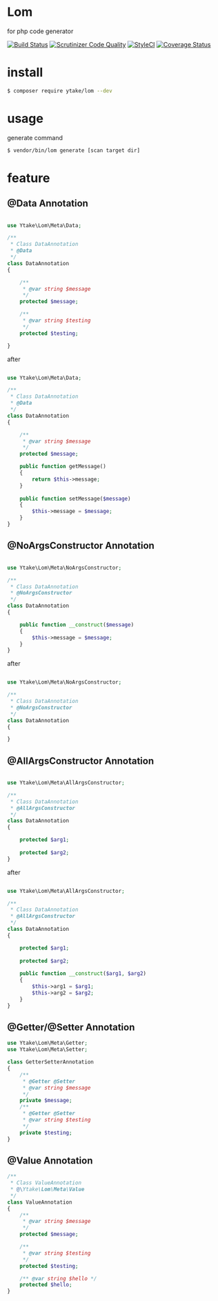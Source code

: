 # Lom
for php code generator  

[![Build Status](http://img.shields.io/travis/ytake/Lom/master.svg?style=flat-square)](https://travis-ci.org/ytake/Lom)
[![Scrutinizer Code Quality](http://img.shields.io/scrutinizer/g/ytake/Lom.svg?style=flat-square)](https://scrutinizer-ci.com/g/ytake/Lom/)
[![StyleCI](https://styleci.io/repos/38492512/shield?branch=master)](https://styleci.io/repos/38492512)
[![Coverage Status](http://img.shields.io/coveralls/ytake/Lom/master.svg?style=flat-square)](https://coveralls.io/github/ytake/Lom)

# install
```bash
$ composer require ytake/lom --dev  
```

# usage
generate command
```bash
$ vendor/bin/lom generate [scan target dir] 
```

# feature
## @Data Annotation

```php

use Ytake\Lom\Meta\Data;

/**
 * Class DataAnnotation
 * @Data
 */
class DataAnnotation
{

    /**
     * @var string $message
     */
    protected $message;

    /**
     * @var string $testing
     */
    protected $testing;

}

```

after

```php

use Ytake\Lom\Meta\Data;

/**
 * Class DataAnnotation
 * @Data
 */
class DataAnnotation
{

    /**
     * @var string $message
     */
    protected $message;

    public function getMessage()
    {
        return $this->message; 
    }
    
    public function setMessage($message)
    {
        $this->message = $message; 
    }
}
```

## @NoArgsConstructor Annotation

```php

use Ytake\Lom\Meta\NoArgsConstructor;

/**
 * Class DataAnnotation
 * @NoArgsConstructor
 */
class DataAnnotation
{

    public function __construct($message)
    {
        $this->message = $message;
    }
}

```

after 

```php

use Ytake\Lom\Meta\NoArgsConstructor;

/**
 * Class DataAnnotation
 * @NoArgsConstructor
 */
class DataAnnotation
{

}

```

## @AllArgsConstructor Annotation

```php

use Ytake\Lom\Meta\AllArgsConstructor;

/**
 * Class DataAnnotation
 * @AllArgsConstructor
 */
class DataAnnotation
{

    protected $arg1;
    
    protected $arg2;
}

```

after 

```php

use Ytake\Lom\Meta\AllArgsConstructor;

/**
 * Class DataAnnotation
 * @AllArgsConstructor
 */
class DataAnnotation
{

    protected $arg1;
    
    protected $arg2;
    
    public function __construct($arg1, $arg2)
    {
        $this->arg1 = $arg1;
        $this->arg2 = $arg2;
    }
}

```

## @Getter/@Setter Annotation

```php
use Ytake\Lom\Meta\Getter;
use Ytake\Lom\Meta\Setter;

class GetterSetterAnnotation
{
    /**
     * @Getter @Setter
     * @var string $message
     */
    private $message;
    /**
     * @Getter @Setter
     * @var string $testing
     */
    private $testing;
}
```

## @Value Annotation

```php
/**
 * Class ValueAnnotation
 * @\Ytake\Lom\Meta\Value
 */
class ValueAnnotation
{
    /**
     * @var string $message
     */
    protected $message;

    /**
     * @var string $testing
     */
    protected $testing;

    /** @var string $hello */
    protected $hello;
}

```

